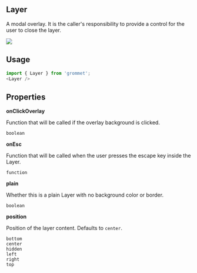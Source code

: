 ## Layer
A modal overlay. It is the caller's responsibility to provide a control for
      the user to close the layer.

[![](https://codesandbox.io/static/img/play-codesandbox.svg)](https://codesandbox.io/s/github/grommet/grommet-sandbox?initialpath=layer&amp;module=%2Fsrc%2FLayer.js)
## Usage

```javascript
import { Layer } from 'grommet';
<Layer />
```

## Properties

**onClickOverlay**

Function that will be called if the overlay background is clicked.

```
boolean
```

**onEsc**

Function that will be called when the user presses the escape key inside the Layer.

```
function
```

**plain**

Whether this is a plain Layer with no background color or border.

```
boolean
```

**position**

Position of the layer content. Defaults to `center`.

```
bottom
center
hidden
left
right
top
```
  